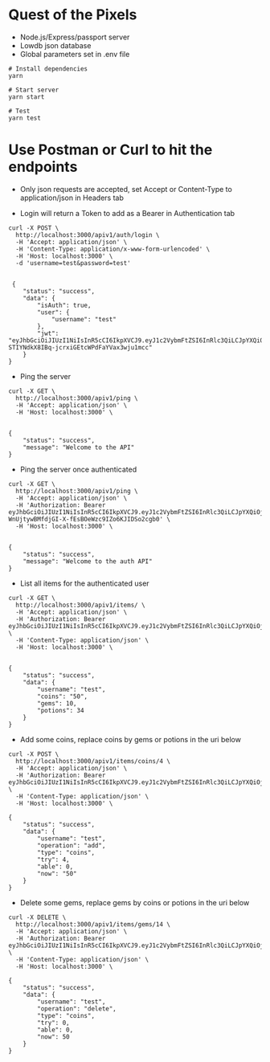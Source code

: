 # Quest of the Pixels

- Node.js/Express/passport server
- Lowdb json database
- Global parameters set in .env file

```
# Install dependencies
yarn

# Start server
yarn start

# Test
yarn test
```

# Use Postman or Curl to hit the endpoints

- Only json requests are accepted, set Accept or Content-Type to application/json in Headers tab

- Login will return a Token to add as a Bearer in Authentication tab
```
curl -X POST \
  http://localhost:3000/apiv1/auth/login \
  -H 'Accept: application/json' \
  -H 'Content-Type: application/x-www-form-urlencoded' \
  -H 'Host: localhost:3000' \
  -d 'username=test&password=test'


 {
    "status": "success",
    "data": {
        "isAuth": true,
        "user": {
            "username": "test"
        },
        "jwt": "eyJhbGciOiJIUzI1NiIsInR5cCI6IkpXVCJ9.eyJ1c2VybmFtZSI6InRlc3QiLCJpYXQiOjE1NjI1Mjc2NDUsImV4cCI6MTU2MjYxNDA0NX0.ozv-STIYNdkX8IBq-jcrxiGEtcWPdFaYVax3wju1mcc"
    }
} 
```


- Ping the server
```
curl -X GET \
  http://localhost:3000/apiv1/ping \
  -H 'Accept: application/json' \
  -H 'Host: localhost:3000' \


{
    "status": "success",
    "message": "Welcome to the API"
}
```

- Ping the server once authenticated
```
curl -X GET \
  http://localhost:3000/apiv1/ping \
  -H 'Accept: application/json' \
  -H 'Authorization: Bearer eyJhbGciOiJIUzI1NiIsInR5cCI6IkpXVCJ9.eyJ1c2VybmFtZSI6InRlc3QiLCJpYXQiOjE1NjI1MTYwNjgsImV4cCI6MTU2MjUxNjY3Mn0.-WnUjtywBMfdjGI-X-fEsBOeWzc9IZo6KJIDSo2cgb0' \
  -H 'Host: localhost:3000' \


{
    "status": "success",
    "message": "Welcome to the auth API"
}
```

- List all items for the authenticated user
```
curl -X GET \
  http://localhost:3000/apiv1/items/ \
  -H 'Accept: application/json' \
  -H 'Authorization: Bearer eyJhbGciOiJIUzI1NiIsInR5cCI6IkpXVCJ9.eyJ1c2VybmFtZSI6InRlc3QiLCJpYXQiOjE1NjI1MjM5NzksImV4cCI6MTU2MjUyNDU4M30.vhzcVObSTBy6xiuDAMfUwuay3oGuHH3InkvV4BpZWGg' \
  -H 'Content-Type: application/json' \
  -H 'Host: localhost:3000' \


{
    "status": "success",
    "data": {
        "username": "test",
        "coins": "50",
        "gems": 10,
        "potions": 34
    }
}
```

- Add some coins, replace coins by gems or potions in the uri below
```
curl -X POST \
  http://localhost:3000/apiv1/items/coins/4 \
  -H 'Accept: application/json' \
  -H 'Authorization: Bearer eyJhbGciOiJIUzI1NiIsInR5cCI6IkpXVCJ9.eyJ1c2VybmFtZSI6InRlc3QiLCJpYXQiOjE1NjI1MjM5NzksImV4cCI6MTU2MjUyNDU4M30.vhzcVObSTBy6xiuDAMfUwuay3oGuHH3InkvV4BpZWGg' \
  -H 'Content-Type: application/json' \
  -H 'Host: localhost:3000' \

{
    "status": "success",
    "data": {
        "username": "test",
        "operation": "add",
        "type": "coins",
        "try": 4,
        "able": 0,
        "now": "50"
    }
}
```

- Delete some gems, replace gems by coins or potions in the uri below
```
curl -X DELETE \
  http://localhost:3000/apiv1/items/gems/14 \
  -H 'Accept: application/json' \
  -H 'Authorization: Bearer eyJhbGciOiJIUzI1NiIsInR5cCI6IkpXVCJ9.eyJ1c2VybmFtZSI6InRlc3QiLCJpYXQiOjE1NjI1MjM5NzksImV4cCI6MTU2MjUyNDU4M30.vhzcVObSTBy6xiuDAMfUwuay3oGuHH3InkvV4BpZWGg' \
  -H 'Content-Type: application/json' \
  -H 'Host: localhost:3000' \

{
    "status": "success",
    "data": {
        "username": "test",
        "operation": "delete",
        "type": "coins",
        "try": 0,
        "able": 0,
        "now": 50
    }
}
```
